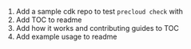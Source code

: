 1. Add a sample cdk repo to test `precloud check` with
1. Add TOC to readme
1. Add how it works and contributing guides to TOC
1. Add example usage to readme